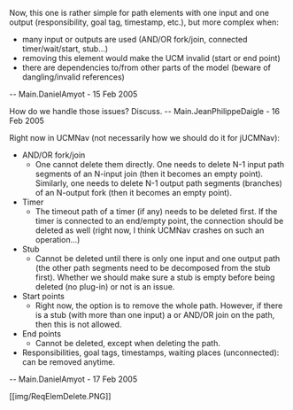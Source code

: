 Now, this one is rather simple for path elements with one input and one output (responsibility, goal tag, timestamp, etc.), but more complex when:

   * many input or outputs are used (AND/OR fork/join, connected timer/wait/start, stub...) 
   * removing this element would make the UCM invalid (start or end point)
   * there are dependencies to/from other parts of the model (beware of dangling/invalid references)

-- Main.DanielAmyot - 15 Feb 2005

How do we handle those issues? Discuss.
-- Main.JeanPhilippeDaigle - 16 Feb 2005

Right now in UCMNav (not necessarily how we should do it for jUCMNav):
   * AND/OR fork/join
      * One cannot delete them directly. One needs to delete N-1 input path segments of an N-input join (then it becomes an empty point). Similarly, one needs to delete N-1 output path segments (branches) of an N-output fork (then it becomes an empty point).
   * Timer
      * The timeout path of a timer (if any) needs to be deleted first. If the timer is connected to an end/empty point, the connection should be deleted as well (right now, I think UCMNav crashes on such an operation...)
   * Stub
      * Cannot be deleted until there is only one input and one output path (the other path segments need to be decomposed from the stub first). Whether we should make sure a stub is empty before being deleted (no plug-in) or not is an issue.
   * Start points
      * Right now, the option is to remove the whole path. However, if there is a stub (with more than one input) a or AND/OR join on the path, then this is not allowed.
   * End points
      * Cannot be deleted, except when deleting the path.
   * Responsibilities, goal tags, timestamps, waiting places (unconnected): can be removed anytime.

-- Main.DanielAmyot - 17 Feb 2005


[[img/ReqElemDelete.PNG]]
